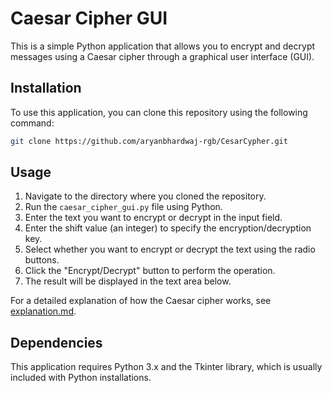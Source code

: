 # Caesar Cipher GUI

This is a simple Python application that allows you to encrypt and decrypt messages using a Caesar cipher through a graphical user interface (GUI).

## Installation

To use this application, you can clone this repository using the following command:

 ```bash
 git clone https://github.com/aryanbhardwaj-rgb/CesarCypher.git
 ```


## Usage

1. Navigate to the directory where you cloned the repository.
2. Run the `caesar_cipher_gui.py` file using Python.
3. Enter the text you want to encrypt or decrypt in the input field.
4. Enter the shift value (an integer) to specify the encryption/decryption key.
5. Select whether you want to encrypt or decrypt the text using the radio buttons.
6. Click the "Encrypt/Decrypt" button to perform the operation.
7. The result will be displayed in the text area below.

For a detailed explanation of how the Caesar cipher works, see [explanation.md](explanation.md).

## Dependencies

This application requires Python 3.x and the Tkinter library, which is usually included with Python installations.
